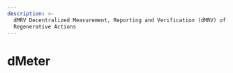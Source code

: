 ```yaml
---
description: >-
  dMRV Decentralized Measurement, Reporting and Verification (dMRV) of
  Regenerative Actions
---
```


# dMeter

